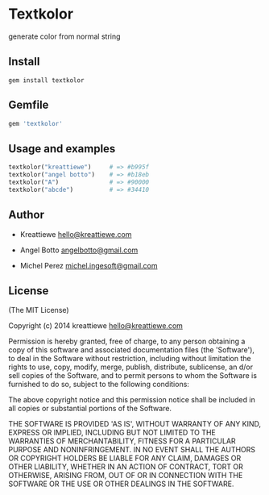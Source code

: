 # Textkolor

generate color from normal string

## Install

```
gem install textkolor
``` 

## Gemfile

```ruby
gem 'textkolor'
```

## Usage and examples

```ruby
textkolor("kreattiewe")     # => #b995f
textkolor("angel botto")    # => #b18eb
textkolor("A")              # => #90000
textkolor("abcde")          # => #34410
``` 

## Author

+ Kreattiewe <hello@kreattiewe.com>

+ Angel Botto <angelbotto@gmail.com>

+ Michel Perez <michel.ingesoft@gmail.com>

## License

(The MIT License)

Copyright (c) 2014 kreattiewe <hello@kreattiewe.com>

Permission is hereby granted, free of charge, to any person obtaining
a copy of this software and associated documentation files (the
'Software'), to deal in the Software without restriction, including
without limitation the rights to use, copy, modify, merge, publish,
distribute, sublicense, an d/or sell copies of the Software, and to
permit persons to whom the Software is furnished to do so, subject to
the following conditions:

The above copyright notice and this permission notice shall be
included in all copies or substantial portions of the Software.

THE SOFTWARE IS PROVIDED 'AS IS', WITHOUT WARRANTY OF ANY KIND,
EXPRESS OR IMPLIED, INCLUDING BUT NOT LIMITED TO THE WARRANTIES OF
MERCHANTABILITY, FITNESS FOR A PARTICULAR PURPOSE AND NONINFRINGEMENT.
IN NO EVENT SHALL THE AUTHORS OR COPYRIGHT HOLDERS BE LIABLE FOR ANY
CLAIM, DAMAGES OR OTHER LIABILITY, WHETHER IN AN ACTION OF CONTRACT,
TORT OR OTHERWISE, ARISING FROM, OUT OF OR IN CONNECTION WITH THE
SOFTWARE OR THE USE OR OTHER DEALINGS IN THE SOFTWARE.